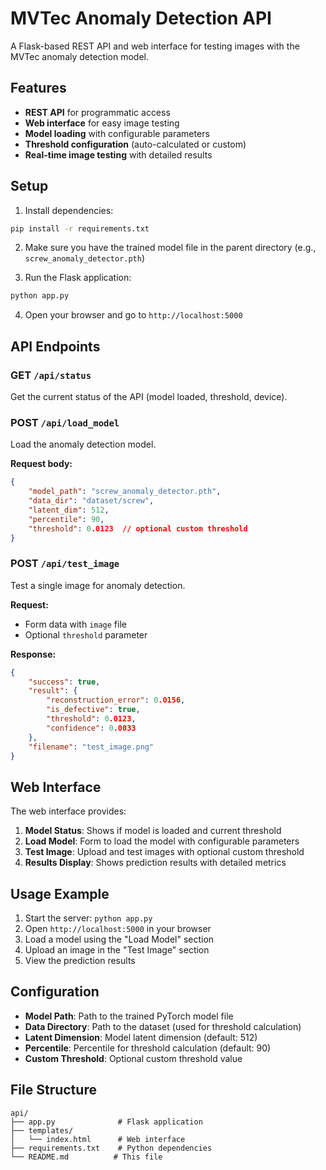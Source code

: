 # MVTec Anomaly Detection API

A Flask-based REST API and web interface for testing images with the MVTec anomaly detection model.

## Features

- **REST API** for programmatic access
- **Web interface** for easy image testing
- **Model loading** with configurable parameters
- **Threshold configuration** (auto-calculated or custom)
- **Real-time image testing** with detailed results

## Setup

1. Install dependencies:
```bash
pip install -r requirements.txt
```

2. Make sure you have the trained model file in the parent directory (e.g., `screw_anomaly_detector.pth`)

3. Run the Flask application:
```bash
python app.py
```

4. Open your browser and go to `http://localhost:5000`

## API Endpoints

### GET `/api/status`
Get the current status of the API (model loaded, threshold, device).

### POST `/api/load_model`
Load the anomaly detection model.

**Request body:**
```json
{
    "model_path": "screw_anomaly_detector.pth",
    "data_dir": "dataset/screw",
    "latent_dim": 512,
    "percentile": 90,
    "threshold": 0.0123  // optional custom threshold
}
```

### POST `/api/test_image`
Test a single image for anomaly detection.

**Request:**
- Form data with `image` file
- Optional `threshold` parameter

**Response:**
```json
{
    "success": true,
    "result": {
        "reconstruction_error": 0.0156,
        "is_defective": true,
        "threshold": 0.0123,
        "confidence": 0.0033
    },
    "filename": "test_image.png"
}
```

## Web Interface

The web interface provides:

1. **Model Status**: Shows if model is loaded and current threshold
2. **Load Model**: Form to load the model with configurable parameters
3. **Test Image**: Upload and test images with optional custom threshold
4. **Results Display**: Shows prediction results with detailed metrics

## Usage Example

1. Start the server: `python app.py`
2. Open `http://localhost:5000` in your browser
3. Load a model using the "Load Model" section
4. Upload an image in the "Test Image" section
5. View the prediction results

## Configuration

- **Model Path**: Path to the trained PyTorch model file
- **Data Directory**: Path to the dataset (used for threshold calculation)
- **Latent Dimension**: Model latent dimension (default: 512)
- **Percentile**: Percentile for threshold calculation (default: 90)
- **Custom Threshold**: Optional custom threshold value

## File Structure

```
api/
├── app.py              # Flask application
├── templates/
│   └── index.html      # Web interface
├── requirements.txt    # Python dependencies
└── README.md          # This file
```